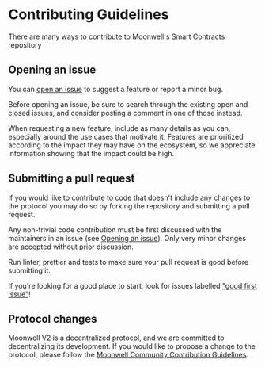 # Contributing Guidelines

There are many ways to contribute to Moonwell's Smart Contracts repository

## Opening an issue

You can
[open an issue](https://github.com/moonwell-fi/moonwell-contracts-v2/issues/new)
to suggest a feature or report a minor bug.

Before opening an issue, be sure to search through the existing open and closed
issues, and consider posting a comment in one of those instead.

When requesting a new feature, include as many details as you can, especially
around the use cases that motivate it. Features are prioritized according to the
impact they may have on the ecosystem, so we appreciate information showing that
the impact could be high.

## Submitting a pull request

If you would like to contribute to code that doesn't include any changes to the
protocol you may do so by forking the repository and submitting a pull request.

Any non-trivial code contribution must be first discussed with the maintainers
in an issue (see [Opening an issue](#opening-an-issue)). Only very minor changes
are accepted without prior discussion.

Run linter, prettier and tests to make sure your pull request is good before
submitting it.

If you're looking for a good place to start, look for issues labelled
["good first issue"](https://github.com/moonwell-fi/moonwell-contracts-v2/labels/good%20first%20issue)!

## Protocol changes

Moonwell V2 is a decentralized protocol, and we are committed to decentralizing
its development. If you would like to propose a change to the protocol, please
follow the
[Moonwell Community Contribution Guidelines](https://forum.moonwell.fi/t/moonwell-community-contribution-guidelines/706).

